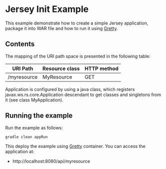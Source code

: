 # Jersey Init Example

This example demonstrate how to create a simple Jersey application, package it into WAR file and how to run it using [Gretty](http://akhikhl.github.io/gretty-doc/).

## Contents

The mapping of the URI path space is presented in the following table:

URI Path | Resource class | HTTP method
---------|----------------|------------
/myresource|MyResource|GET

Application is configured by using a java class, which registers javax.ws.rs.core.Application descendant to get classes and singletons from it (see class MyApplication).

## Running the example

Run the example as follows:

```
gradle clean appRun
```
This deploy the example using [Gretty](http://akhikhl.github.io/gretty-doc/) container. You can access the application at:

* http://localhost:8080/api/myresource